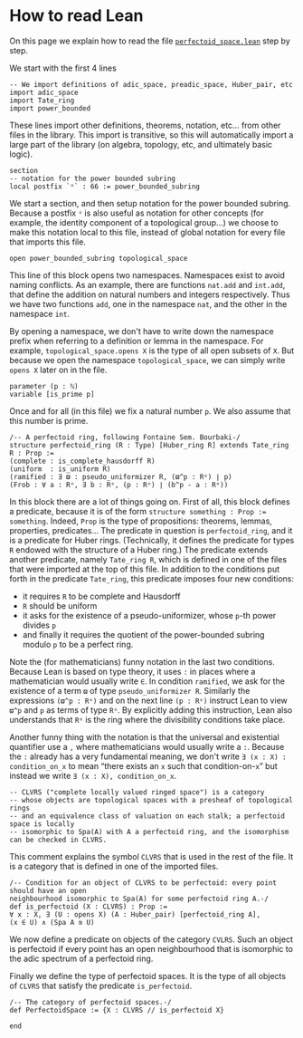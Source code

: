 # How to read Lean

On this page we explain how to read the file
[`perfectoid_space.lean`](https://github.com/leanprover-community/lean-perfectoid-spaces/blob/master/src/perfectoid_space.lean)
step by step.

We start with the first 4 lines
```lean
-- We import definitions of adic_space, preadic_space, Huber_pair, etc
import adic_space
import Tate_ring
import power_bounded
```
These lines import other definitions, theorems, notation, etc… from other files in the library.
This import is transitive, so this will automatically import a large part of the library
(on algebra, topology, etc, and ultimately basic logic).

```lean
section
-- notation for the power bounded subring
local postfix `ᵒ` : 66 := power_bounded_subring
```
We start a section, and then setup notation for the power bounded subring.
Because a postfix `ᵒ` is also useful as notation for other concepts
(for example, the identity component of a topological group…)
we choose to make this notation local to this file, instead of global notation for every file that imports this file.

```lean
open power_bounded_subring topological_space
```
This line of this block opens two namespaces.
Namespaces exist to avoid naming conflicts.
As an example, there are functions `nat.add` and `int.add`,
that define the addition on natural numbers and integers respectively.
Thus we have two functions `add`, one in the namespace `nat`, and the other in the namespace `int`.

By opening a namespace, we don't have to write down the namespace prefix when referring to a definition or lemma in the namespace.
For example, `topological_space.opens X` is the type of all open subsets of `X`.
But because we open the namespace `topological_space`, we can simply write `opens X` later on in the file.

```lean
parameter (p : ℕ)
variable [is_prime p]
```
Once and for all (in this file) we fix a natural number `p`. We also assume that this number is prime.

```lean
/-- A perfectoid ring, following Fontaine Sem. Bourbaki-/
structure perfectoid_ring (R : Type) [Huber_ring R] extends Tate_ring R : Prop :=
(complete : is_complete_hausdorff R)
(uniform  : is_uniform R)
(ramified : ∃ ϖ : pseudo_uniformizer R, (ϖ^p : Rᵒ) ∣ p)
(Frob : ∀ a : Rᵒ, ∃ b : Rᵒ, (p : Rᵒ) ∣ (b^p - a : Rᵒ))
```
In this block there are a lot of things going on.
First of all, this block defines a predicate, because it is of the form `structure something : Prop := something`.
Indeed, `Prop` is the type of propositions: theorems, lemmas, properties, predicates…
The predicate in question is `perfectoid_ring`, and it is a predicate for Huber rings.
(Technically, it defines the predicate for types `R` endowed with the structure of a Huber ring.)
The predicate extends another predicate, namely `Tate_ring R`,
which is defined in one of the files that were imported at the top of this file.
In addition to the conditions put forth in the predicate `Tate_ring`,
this predicate imposes four new conditions:
 * it requires `R` to be complete and Hausdorff
 * `R` should be uniform
 * it asks for the existence of a pseudo-uniformizer, whose `p`-th power divides `p`
 * and finally it requires the quotient of the power-bounded subring modulo `p` to be a perfect ring.

Note the (for mathematicians) funny notation in the last two conditions.
Because Lean is based on type theory, it uses `:` in places where a mathematician would usually write `∈`.
In condition `ramified`, we ask for the existence of a term `ϖ` of type `pseudo_uniformizer R`.
Similarly the expressions `(ϖ^p : Rᵒ)` and on the next line `(p : Rᵒ)` instruct Lean to view `ϖ^p` and `p` as terms of type `Rᵒ`.
By explicitly adding this instruction, Lean also understands that `Rᵒ` is the ring where the divisibility conditions take place.

Another funny thing with the notation is that the universal and existential quantifier use a `,` where mathematicians would usually write a `:`.
Because the `:` already has a very fundamental meaning, we don't write
`∃ (x : X) : condition_on_x` to mean “there exists an `x` such that condition-on-`x`”
but instead we write `∃ (x : X), condition_on_x`.

```lean
-- CLVRS ("complete locally valued ringed space") is a category
-- whose objects are topological spaces with a presheaf of topological rings
-- and an equivalence class of valuation on each stalk; a perfectoid space is locally
-- isomorphic to Spa(A) with A a perfectoid ring, and the isomorphism can be checked in CLVRS.
```
This comment explains the symbol `CLVRS` that is used in the rest of the file.
It is a category that is defined in one of the imported files.

```lean
/-- Condition for an object of CLVRS to be perfectoid: every point should have an open
neighbourhood isomorphic to Spa(A) for some perfectoid ring A.-/
def is_perfectoid (X : CLVRS) : Prop :=
∀ x : X, ∃ (U : opens X) (A : Huber_pair) [perfectoid_ring A],
(x ∈ U) ∧ (Spa A ≊ U)
```
We now define a predicate on objects of the category `CVLRS`.
Such an object is perfectoid if every point has an open neighbourhood that is isomorphic to the adic spectrum of a perfectoid ring.

Finally we define the type of perfectoid spaces.
It is the type of all objects of `CLVRS` that satisfy the predicate `is_perfectoid`.
```lean
/-- The category of perfectoid spaces.-/
def PerfectoidSpace := {X : CLVRS // is_perfectoid X}

end
```
